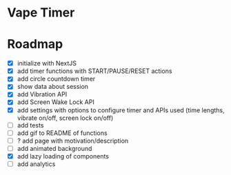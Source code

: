 # Vape Timer

# Roadmap 

- [x] initialize with NextJS
- [x] add timer functions with START/PAUSE/RESET actions
- [x] add circle countdown timer
- [x] show data about session
- [x] add Vibration API
- [x] add Screen Wake Lock API
- [x] add settings with options to configure timer and APIs used (time lengths, vibrate on/off, screen lock on/off)
- [ ] add tests
- [ ] add gif to README of functions
- [ ] ? add page with motivation/description
- [ ] add animated background
- [x] add lazy loading of components
- [ ] add analytics

